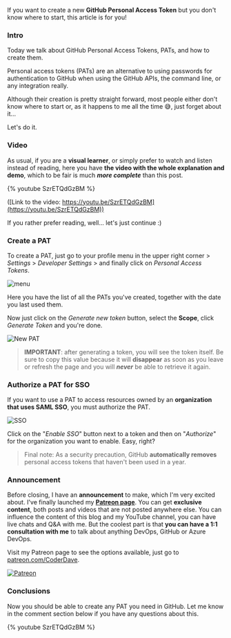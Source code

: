 If you want to create a new __GitHub Personal Access Token__ but you don't know where to start, this article is for you!

### Intro

Today we talk about GitHub Personal Access Tokens, PATs, and how to create them.

Personal access tokens (PATs) are an alternative to using passwords for authentication to GitHub when using the GitHub APIs, the command line, or any integration really.

Although their creation is pretty straight forward, most people either don't know where to start or, as it happens to me all the time 😅, just forget about it...

Let's do it.

### Video

As usual, if you are a __visual learner__, or simply prefer to watch and listen instead of reading, here you have __the video with the whole explanation and demo__, which to be fair is much ___more complete___ than this post.

{% youtube SzrETQdGzBM %}

([Link to the video: https://youtu.be/SzrETQdGzBM](https://youtu.be/SzrETQdGzBM))

If you rather prefer reading, well... let's just continue :)

### Create a PAT

To create a PAT, just go to your profile menu in the upper right corner > _Settings_ > _Developer Settings_ > and finally click on _Personal Access Tokens_.

![menu](https://dev-to-uploads.s3.amazonaws.com/uploads/articles/2jon6mm6jxii2enh18em.png)

Here you have the list of all the PATs you've created, together with the date you last used them.

Now just click on the _Generate new token_ button, select the __Scope__, click _Generate Token_ and you're done.

![New PAT](https://dev-to-uploads.s3.amazonaws.com/uploads/articles/yaxm8bb6rxo55yt4frm1.png)

> __IMPORTANT__: after generating a token, you will see the token itself. Be sure to copy this value because it will __disappear__ as soon as you leave or refresh the page and you will ___never___ be able to retrieve it again.

### Authorize a PAT for SSO

If you want to use a PAT to access resources owned by an __organization that uses SAML SSO__, you must authorize the PAT. 

![SSO](https://dev-to-uploads.s3.amazonaws.com/uploads/articles/se1t4g7n6zn5ckh1639v.png)

Click on the "_Enable SSO_" button next to a token and then on "_Authorize_" for the organization you want to enable. Easy, right?

> Final note: As a security precaution, GitHub __automatically removes__ personal access tokens that haven't been used in a year.

### Announcement

Before closing, I have an __announcement__ to make, which I'm very excited about. I've finally launched my [__Patreon page__](https://patreon.com/CoderDave). You can get __exclusive content__, both posts and videos that are not posted anywhere else. You can influence the content of this blog and my YouTube channel, you can have live chats and Q&A with me. But the coolest part is that __you can have a 1:1 consultation with me__ to talk about anything DevOps, GitHub or Azure DevOps.

Visit my Patreon page to see the options available, just go to [patreon.com/CoderDave](https://patreon.com/CoderDave).

[![Patreon](https://dev-to-uploads.s3.amazonaws.com/uploads/articles/1pjmrxiy311fwpsm86gp.png)](https://patreon.com/CoderDave)

### Conclusions

Now you should be able to create any PAT you need in GitHub. Let me know in the comment section below if you have any questions about this.

{% youtube SzrETQdGzBM %}